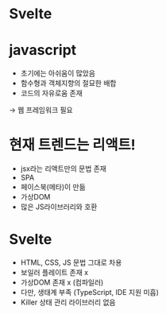# Svelte
# javascript

- 초기에는 아쉬움이 많았음
- 함수형과 객체지향의 절묘한 배합
- 코드의 자유로움 존재

→ 웹 프레임워크 필요

# 현재 트렌드는 리액트!

- jsx라는 리액트만의 문법 존재
- SPA
- 페이스북(메타)이 만듦
- 가상DOM
- 많은 JS라이브러리와 호환

# Svelte

- HTML, CSS, JS 문법 그대로 차용
- 보일러 플레이트 존재 x
- 가상DOM 존재 x (컴파일러)
- 다만, 생태계 부족 (TypeScript, IDE 지원 미흡)
- Killer 상태 관리 라이브러리 없음
